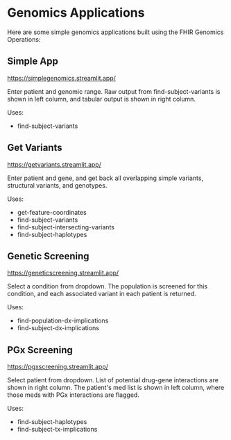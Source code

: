 # Genomics Applications
Here are some simple genomics applications built using the FHIR Genomics Operations:

## Simple App
https://simplegenomics.streamlit.app/

Enter patient and genomic range. Raw output from find-subject-variants is shown in left column, and tabular output is shown in right column.

Uses:
* find-subject-variants

## Get Variants
https://getvariants.streamlit.app/

Enter patient and gene, and get back all overlapping simple variants, structural variants, and genotypes. 

Uses:
* get-feature-coordinates
* find-subject-variants
* find-subject-intersecting-variants
* find-subject-haplotypes

## Genetic Screening
https://geneticscreening.streamlit.app/

Select a condition from dropdown. The population is screened for this condition, and each associated variant in each patient is returned.

Uses:
* find-population-dx-implications
* find-subject-dx-implications

## PGx Screening
https://pgxscreening.streamlit.app/

Select patient from dropdown. List of potential drug-gene interactions are shown in right column. The patient's med list is shown in left column, where those meds with PGx interactions are flagged.

Uses:
* find-subject-haplotypes
* find-subject-tx-implications
